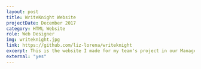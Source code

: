 ```yaml
---
layout: post
title: WriteKnight Website
projectDate: December 2017
category: HTML Website
role: Web Designer
img: writeknight.jpg
link: https://github.com/liz-lorena/writeknight
excerpt: This is the website I made for my team's project in our Management in Technological Organization course. The website is a simple one-page website using the template from my first portfolio website. The product is a mobile app to help freelancers file their taxes. I also designed the icon for the logo.
external: "yes"
---
```

